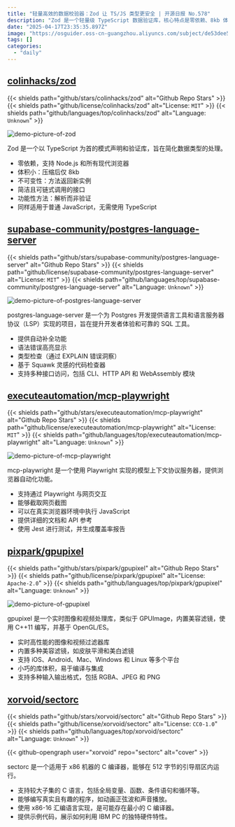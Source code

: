 ```yaml
---
title: "轻量高效的数据校验器：Zod 让 TS/JS 类型更安全 | 开源日报 No.578"
description: "Zod 是一个轻量级 TypeScript 数据验证库，核心特点是零依赖、8kb 体积、链式 API 和不可变设计，支持 TypeScript 和普通 JavaScript 项目。"
date: "2025-04-17T23:35:35.897Z"
image: "https://osguider.oss-cn-guangzhou.aliyuncs.com/subject/de53dee58a33c9326abba2acb3da070c.png"
tags: []
categories:
  - "daily"
---
```


## [colinhacks/zod](https://github.com/colinhacks/zod)

{{< shields path="github/stars/colinhacks/zod" alt="Github Repo Stars" >}} {{< shields path="github/license/colinhacks/zod" alt="License: `MIT`" >}} {{< shields path="github/languages/top/colinhacks/zod" alt="Language: `Unknown`" >}}

![demo-picture-of-zod](https://static.osguider.com/subject/github/colinhacks/zod/7f6d82dd866370ef221a3430f2a7e514.svg)

Zod 是一个以 TypeScript 为首的模式声明和验证库，旨在简化数据类型的处理。

- 零依赖，支持 Node.js 和所有现代浏览器
- 体积小：压缩后仅 8kb
- 不可变性：方法返回新实例
- 简洁且可链式调用的接口
- 功能性方法：解析而非验证
- 同样适用于普通 JavaScript，无需使用 TypeScript
  
## [supabase-community/postgres-language-server](https://github.com/supabase-community/postgres-language-server)

{{< shields path="github/stars/supabase-community/postgres-language-server" alt="Github Repo Stars" >}} {{< shields path="github/license/supabase-community/postgres-language-server" alt="License: `MIT`" >}} {{< shields path="github/languages/top/supabase-community/postgres-language-server" alt="Language: `Unknown`" >}}

![demo-picture-of-postgres-language-server](https://static.osguider.com/subject/github/supabase-community/postgres-language-server/7785d57cd718e4b511bc1533c589b46b.png)

postgres-language-server 是一个为 Postgres 开发提供语言工具和语言服务器协议（LSP）实现的项目，旨在提升开发者体验和可靠的 SQL 工具。

- 提供自动补全功能
- 语法错误高亮显示
- 类型检查（通过 EXPLAIN 错误洞察）
- 基于 Squawk 灵感的代码检查器
- 支持多种接口访问，包括 CLI、HTTP API 和 WebAssembly 模块
  
## [executeautomation/mcp-playwright](https://github.com/executeautomation/mcp-playwright)

{{< shields path="github/stars/executeautomation/mcp-playwright" alt="Github Repo Stars" >}} {{< shields path="github/license/executeautomation/mcp-playwright" alt="License: `MIT`" >}} {{< shields path="github/languages/top/executeautomation/mcp-playwright" alt="Language: `Unknown`" >}}

![demo-picture-of-mcp-playwright](https://static.osguider.com/subject/github/executeautomation/mcp-playwright/7a835a7d5d649c869fe23f3bea480063.png)

mcp-playwright 是一个使用 Playwright 实现的模型上下文协议服务器，提供浏览器自动化功能。

- 支持通过 Playwright 与网页交互
- 能够截取网页截图
- 可以在真实浏览器环境中执行 JavaScript
- 提供详细的文档和 API 参考
- 使用 Jest 进行测试，并生成覆盖率报告
  
## [pixpark/gpupixel](https://github.com/pixpark/gpupixel)

{{< shields path="github/stars/pixpark/gpupixel" alt="Github Repo Stars" >}} {{< shields path="github/license/pixpark/gpupixel" alt="License: `Apache-2.0`" >}} {{< shields path="github/languages/top/pixpark/gpupixel" alt="Language: `Unknown`" >}}

![demo-picture-of-gpupixel](https://static.osguider.com/subject/github/pixpark/gpupixel/7b4b7c27ed06d7291470d8a8710255f5.png)

gpupixel 是一个实时图像和视频处理库，类似于 GPUImage，内置美容滤镜，使用 C++11 编写，并基于 OpenGL/ES。

- 实时高性能的图像和视频过滤器库
- 内置多种美容滤镜，如皮肤平滑和美白滤镜
- 支持 iOS、Android、Mac、Windows 和 Linux 等多个平台
- 小巧的库体积，易于编译与集成
- 支持多种输入输出格式，包括 RGBA、JPEG 和 PNG
  
## [xorvoid/sectorc](https://github.com/xorvoid/sectorc)

{{< shields path="github/stars/xorvoid/sectorc" alt="Github Repo Stars" >}} {{< shields path="github/license/xorvoid/sectorc" alt="License: `CC0-1.0`" >}} {{< shields path="github/languages/top/xorvoid/sectorc" alt="Language: `Unknown`" >}}

{{< github-opengraph user="xorvoid" repo="sectorc" alt="cover" >}}

sectorc 是一个适用于 x86 机器的 C 编译器，能够在 512 字节的引导扇区内运行。

- 支持较大子集的 C 语言，包括全局变量、函数、条件语句和循环等。
- 能够编写真实且有趣的程序，如动画正弦波和声音播放。
- 使用 x86-16 汇编语言实现，是可能存在最小的 C 编译器。
- 提供示例代码，展示如何利用 IBM PC 的独特硬件特性。
  

